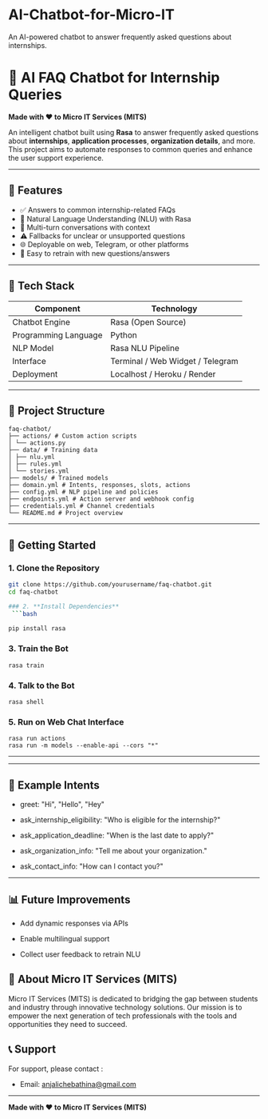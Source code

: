 # AI-Chatbot-for-Micro-IT
An AI-powered chatbot to answer frequently asked questions about internships.
# 🤖 AI FAQ Chatbot for Internship Queries

**Made with ❤️ to Micro IT Services (MITS)**

An intelligent chatbot built using **Rasa** to answer frequently asked questions about **internships**, **application processes**, **organization details**, and more. This project aims to automate responses to common queries and enhance the user support experience.

---

## 📝 Features

- ✅ Answers to common internship-related FAQs
- 🧠 Natural Language Understanding (NLU) with Rasa
- 🔄 Multi-turn conversations with context
- ⚠️ Fallbacks for unclear or unsupported questions
- 🌐 Deployable on web, Telegram, or other platforms
- 🔧 Easy to retrain with new questions/answers

---

## 🧰 Tech Stack

| Component     | Technology          |
|---------------|---------------------|
| Chatbot Engine | Rasa (Open Source) |
| Programming Language | Python |
| NLP Model     | Rasa NLU Pipeline |
| Interface     | Terminal / Web Widget / Telegram |
| Deployment    | Localhost / Heroku / Render |

---

## 📁 Project Structure

```
faq-chatbot/
├── actions/ # Custom action scripts
│ └── actions.py
├── data/ # Training data
│ ├── nlu.yml
│ ├── rules.yml
│ └── stories.yml
├── models/ # Trained models
├── domain.yml # Intents, responses, slots, actions
├── config.yml # NLP pipeline and policies
├── endpoints.yml # Action server and webhook config
├── credentials.yml # Channel credentials
└── README.md # Project overview
```

---

## 🚀 Getting Started

### 1. **Clone the Repository**

```bash
git clone https://github.com/yourusername/faq-chatbot.git
cd faq-chatbot

### 2. **Install Dependencies**
 ```bash

pip install rasa

 ```
### 3. **Train the Bot**

```
rasa train

```
### 4. **Talk to the Bot**
```
rasa shell

```
### 5. **Run on Web Chat Interface** 

```
rasa run actions
rasa run -m models --enable-api --cors "*"

```
---

---

## 🧠 Example Intents

- greet: "Hi", "Hello", "Hey"

- ask_internship_eligibility: "Who is eligible for the internship?"

- ask_application_deadline: "When is the last date to apply?"

- ask_organization_info: "Tell me about your organization."

- ask_contact_info: "How can I contact you?"

---

## 📊 Future Improvements

- Add dynamic responses via APIs

- Enable multilingual support

- Collect user feedback to retrain NLU


## 👥 About Micro IT Services (MITS)

Micro IT Services (MITS) is dedicated to bridging the gap between students and industry through innovative technology solutions. Our mission is to empower the next generation of tech professionals with the tools and opportunities they need to succeed.

## 📞 Support

For support, please contact :
- Email: anjalichebathina@gmail.com


---

**Made with ❤️ to Micro IT Services (MITS)**
